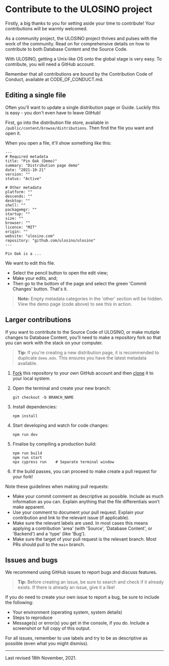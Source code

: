 # Contribute to the ULOSINO project

Firstly, a big thanks to you for setting aside your time to contribute! Your contributions will be warmly welcomed.

As a community project, the ULOSINO project thrives and pulses with the work of the community. Read on for comprehensive details on how to contribute to both Database Content and the Source Code.

With ULOSINO, getting a Unix-like OS onto the global stage is very easy. To contribute, you will need a GitHub account.

Remember that all contributions are bound by the Contribution Code of Conduct, available at CODE_OF_CONDUCT.md.

## Editing a single file

Often you'll want to update a single distribution page or Guide. Luckily this is easy - you don't even have to leave GitHub!

First, go into the distribution file store, available in `/public/content/browse/distributions`. Then find the file you want and open it.

When you open a file, it'll show something like this:

```
---
# Required metadata
title: "Pin Oak (Demo)"
summary: "Distribution page demo"
date: "2021-10-21"
version: ""
status: "Active"

# Other metadata
platform: ""
descends: ""
desktop: ""
shell: ""
packagemgr: ""
startup: ""
size: ""
browser: ""
licence: "MIT"
origin: ""
website: "ulosino.com"
repository: "github.com/ulosino/ulosino"
---

Pin Oak is a ...
```

We want to edit this file.

- Select the pencil button to open the edit view;
- Make your edits, and;
- Then go to the bottom of the page and select the green 'Commit Changes' button. That's it.

> **Note:** Empty metadata categories in the 'other' section will be hidden. View the demo page (code above) to see this in action.

## Larger contributions

If you want to contribute to the Source Code of ULOSINO, or make mutiple changes to Database Content, you'll need to make a repository fork so that you can work with the stack on your computer.

> **Tip:** If you're creating a new distribution page, it is recommended to duplicate `demo.mdx`. This ensures you have the latest metadata available.

1. [Fork](https://help.github.com/articles/fork-a-repo/) this repository to your
   own GitHub account and then
   [clone](https://help.github.com/articles/cloning-a-repository/) it to your local system.

2. Open the terminal and create your new branch:

   ```
   git checkout -b BRANCH_NAME
   ```

3. Install dependencies:

   ```
   npm install
   ```

4. Start developing and watch for code changes:

   ```
   npm run dev
   ```

5. Finalise by compiling a production build:
   ```
   npm run build
   npm run start
   npx cypress run    # Separate terminal window
   ```
6. If the build passes, you can proceed to make create a pull request for your fork!

Note these guidelines when making pull requests:

- Make your commit comment as descriptive as possible. Include as much information as you can. Explain anything that the file differentials won’t make apparent.
- Use your comment to document your pull request. Explain your contribution and link to the relevant issue (if applicable).
- Make sure the relevant labels are used. In most cases this means applying a contribution 'area' (with 'Source', 'Database Content', or 'Backend') and a 'type' (like 'Bug').
- Make sure the target of your pull request is the relevant branch. Most PRs should pull to the `main` branch.

## Issues and bugs

We recommend using GitHub issues to report bugs and discuss features.

> **Tip:** Before creating an issue, be sure to search and check if it already exists. If there is already an issue, give it a like!

If you do need to create your own issue to report a bug, be sure to include the following:

- Your environment (operating system, system details)
- Steps to reproduce
- Message(s) or error(s) you get in the console, if you do. Include a screenshot or full copy of this output.

For all issues, remember to use labels and try to be as descriptive as possible (even what you might dismiss).

---

Last revised 18th November, 2021.
